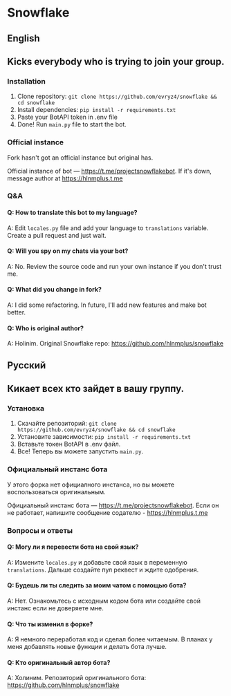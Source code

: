 # Snowflake
## English

## Kicks everybody who is trying to join your group.

### Installation

1. Clone repository: `git clone https://github.com/evryz4/snowflake && cd snowflake`
2. Install dependencies: `pip install -r requirements.txt`
3. Paste your BotAPI token in .env file
4. Done! Run `main.py` file to start the bot.

### Official instance

Fork hasn't got an official instance but original has.

Official instance of bot — https://t.me/projectsnowflakebot. If it's down, message author at https://hlnmplus.t.me

### Q&A

#### Q: How to translate this bot to my language?
A: Edit `locales.py` file and add your language to `translations` variable. Create a pull request and just wait.

#### Q: Will you spy on my chats via your bot?
A: No. Review the source code and run your own instance if you don't trust me.

#### Q: What did you change in fork?
A: I did some refactoring. In future, I'll add new features and make bot better.

#### Q: Who is original author?
A: Holinim. Original Snowflake repo: https://github.com/hlnmplus/snowflake



## Русский

## Кикает всех кто зайдет в вашу группу.

### Установка

1. Скачайте репозиторий: `git clone https://github.com/evryz4/snowflake && cd snowflake`
2. Установите зависимости: `pip install -r requirements.txt`
3. Вставьте токен BotAPI в .env файл.
4. Все! Теперь вы можете запустить `main.py`.

### Официальный инстанс бота

У этого форка нет официалного инстанса, но вы можете воспользоваться оригинальным.

Официальный инстанс бота — https://t.me/projectsnowflakebot. Если он не работает, напишите сообщение содателю - https://hlnmplus.t.me

### Вопросы и ответы

#### Q: Могу ли я перевести бота на свой язык?
A: Измените `locales.py` и добавьте свой язык в переменную `translations`. Дальше создайте пул реквест и ждите одобрения.

#### Q: Будешь ли ты следить за моим чатом с помощью бота?
A: Нет. Ознакомьтесь с исходным кодом бота или создайте свой инстанс если не доверяете мне.

#### Q: Что ты изменил в форке?
A: Я немного переработал код и сделал более читаемым. В планах у меня добавлять новые функции и делать бота лучше.

#### Q: Кто оригинальный автор бота?
A: Холиним. Репозиторий оригинального бота: https://github.com/hlnmplus/snowflake
